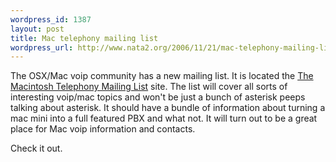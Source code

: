 ```yaml
--- 
wordpress_id: 1387
layout: post
title: Mac telephony mailing list
wordpress_url: http://www.nata2.org/2006/11/21/mac-telephony-mailing-list/
---
```

<p>The OSX/Mac voip community has a new mailing list. It is located the <a href="http://lists.mactelephony.net/mailman/listinfo/mac-telephony-list">The Macintosh Telephony Mailing List</a> site. The list will cover all sorts of interesting voip/mac topics and won't be just a bunch of asterisk peeps talking about asterisk. It should have a bundle of information about turning a mac mini into a full featured PBX and what not. It will turn out to be a great place for Mac voip information and contacts.</p>
<p>Check it out.
</p>
